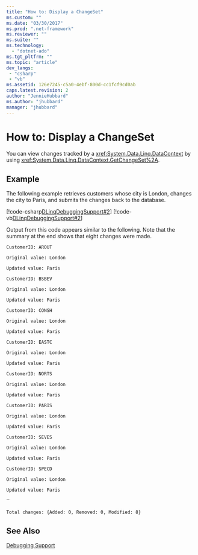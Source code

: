 ```yaml
---
title: "How to: Display a ChangeSet"
ms.custom: ""
ms.date: "03/30/2017"
ms.prod: ".net-framework"
ms.reviewer: ""
ms.suite: ""
ms.technology: 
  - "dotnet-ado"
ms.tgt_pltfrm: ""
ms.topic: "article"
dev_langs:
 - "csharp"
 - "vb"
ms.assetid: 126e7245-c5a0-4ebf-800d-cc1fcf9cd0ab
caps.latest.revision: 2
author: "JennieHubbard"
ms.author: "jhubbard"
manager: "jhubbard"
---
```

# How to: Display a ChangeSet
You can view changes tracked by a <xref:System.Data.Linq.DataContext> by using <xref:System.Data.Linq.DataContext.GetChangeSet%2A>.  
  
## Example  
 The following example retrieves customers whose city is London, changes the city to Paris, and submits the changes back to the database.  
  
 [!code-csharp[DLinqDebuggingSupport#2](../../../../../../samples/snippets/csharp/VS_Snippets_Data/DLinqDebuggingSupport/cs/Program.cs#2)]
 [!code-vb[DLinqDebuggingSupport#2](../../../../../../samples/snippets/visualbasic/VS_Snippets_Data/DLinqDebuggingSupport/vb/Module1.vb#2)]  
  
 Output from this code appears similar to the following. Note that the summary at the end shows that eight changes were made.  
  
 `CustomerID: AROUT`  
  
 `Original value: London`  
  
 `Updated value: Paris`  
  
 `CustomerID: BSBEV`  
  
 `Original value: London`  
  
 `Updated value: Paris`  
  
 `CustomerID: CONSH`  
  
 `Original value: London`  
  
 `Updated value: Paris`  
  
 `CustomerID: EASTC`  
  
 `Original value: London`  
  
 `Updated value: Paris`  
  
 `CustomerID: NORTS`  
  
 `Original value: London`  
  
 `Updated value: Paris`  
  
 `CustomerID: PARIS`  
  
 `Original value: London`  
  
 `Updated value: Paris`  
  
 `CustomerID: SEVES`  
  
 `Original value: London`  
  
 `Updated value: Paris`  
  
 `CustomerID: SPECD`  
  
 `Original value: London`  
  
 `Updated value: Paris`  
  
 ``  
  
 `Total changes: {Added: 0, Removed: 0, Modified: 8}`  
  
## See Also  
 [Debugging Support](../../../../../../docs/framework/data/adonet/sql/linq/debugging-support.md)
